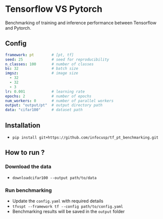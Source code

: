 # Tensorflow VS Pytorch

Benchmarking of training and inference performance between Tensorflow and Pytorch.


## Config

```yaml
framework: pt        # [pt, tf]
seed: 25             # seed for reproducibility
n_classes: 100       # number of classes
bs: 32               # batch size
imgsz:               # image size
  - 32
  - 32
  - 3
lr: 0.001            # learning rate
epochs: 2            # number of epochs
num_workers: 0       # number of parallel workers
output: "output/pt"  # output directory path
data: "cifar100"     # dataset path
```

## Installation

- `pip install git+https://github.com/infocusp/tf_pt_benchmarking.git`

## How to run ?

### Download the data

- `downloadcifar100 --output path/to/data`

### Run benchmarking

- Update the `config.yaml` with required details
- `tfvspt --framework tf --config path/to/config.yaml`
- Benchmarking results will be saved in the `output` folder